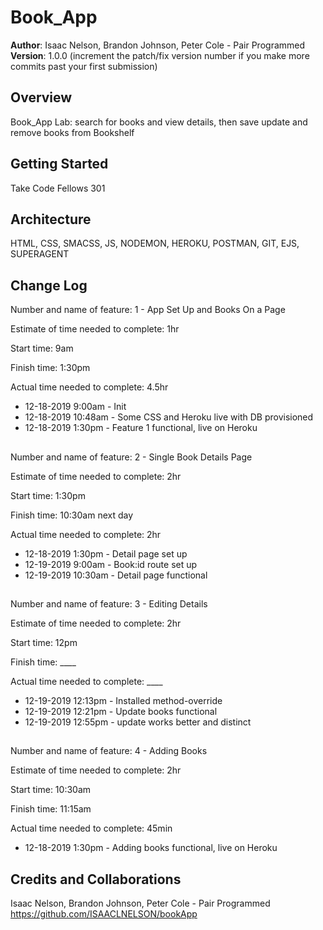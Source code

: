 # Book_App

**Author**: Isaac Nelson, Brandon Johnson, Peter Cole - Pair Programmed  
**Version**: 1.0.0 (increment the patch/fix version number if you make more commits past your first submission)

## Overview

Book_App Lab: search for books and view details, then save update and remove books from Bookshelf

## Getting Started

Take Code Fellows 301

## Architecture

HTML, CSS, SMACSS, JS, NODEMON, HEROKU, POSTMAN, GIT, EJS, SUPERAGENT

## Change Log

Number and name of feature: 1 - App Set Up and Books On a Page

Estimate of time needed to complete: 1hr

Start time: 9am

Finish time: 1:30pm

Actual time needed to complete: 4.5hr

- 12-18-2019 9:00am - Init
- 12-18-2019 10:48am - Some CSS and Heroku live with DB provisioned
- 12-18-2019 1:30pm - Feature 1 functional, live on Heroku

## 

Number and name of feature: 2 - Single Book Details Page

Estimate of time needed to complete: 2hr

Start time: 1:30pm

Finish time: 10:30am next day

Actual time needed to complete: 2hr

- 12-18-2019 1:30pm - Detail page set up
- 12-19-2019 9:00am - Book:id route set up
- 12-19-2019 10:30am - Detail page functional

## 

Number and name of feature: 3 - Editing Details

Estimate of time needed to complete: 2hr

Start time: 12pm

Finish time: ____

Actual time needed to complete: ____

- 12-19-2019 12:13pm - Installed method-override
- 12-19-2019 12:21pm - Update books functional
- 12-19-2019 12:55pm - update works better and distinct

## 

Number and name of feature: 4 - Adding Books

Estimate of time needed to complete: 2hr

Start time: 10:30am

Finish time: 11:15am

Actual time needed to complete: 45min

- 12-18-2019 1:30pm - Adding books functional, live on Heroku

## Credits and Collaborations

Isaac Nelson, Brandon Johnson, Peter Cole - Pair Programmed  
https://github.com/ISAACLNELSON/bookApp
